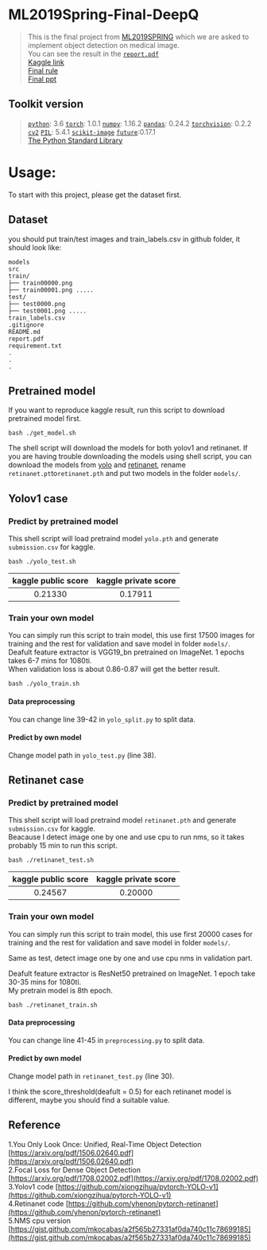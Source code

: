 # ML2019Spring-Final-DeepQ
>This is the final project from [ML2019SPRING](http://speech.ee.ntu.edu.tw/~tlkagk/courses_ML19.html) which we are asked to implement object detection on medical image.  
>You can see the result in the [`report.pdf`](https://github.com/bominn/ML2019SPRING/blob/master/final/report.pdf)    
>[Kaggle link](https://www.kaggle.com/c/ml2019spring-final-deepq/overview)  
>[Final rule](https://docs.google.com/presentation/d/1o4-205WggR2UVE03m0BpDlBdx4UWlwc80JTpuNyLsKY/edit?fbclid=IwAR3KsjhWdfx6i8QetIaZUYAyUNugvi0DPh9q0Orx_m8DDOcgzrnB6gzT-rs#slide=id.p)  
>[Final ppt](https://docs.google.com/presentation/d/1C2bVr8BiJinadp1hSYC6M8GdafDC_3Mryu1e-4cILCc/edit?fbclid=IwAR1aRk3KwKyZidYGL9RqsXsCmwRYHMI4yW4YgtMwoGUe5cK2GYECpWDypFc#slide=id.g549ce02fd6_0_0)
## Toolkit version
> [`python`](https://www.python.org/): 3.6
> [`torch`](https://pytorch.org/): 1.0.1
> [`numpy`](http://www.numpy.org/): 1.16.2 
> [`pandas`](https://pandas.pydata.org/): 0.24.2
> [`torchvision`](https://pypi.org/project/torchvision/): 0.2.2
> [`cv2`](https://pypi.org/project/opencv-python/)
> [`PIL`](https://pypi.org/project/Pillow/): 5.4.1
> [`scikit-image`](https://scikit-image.org/)
> [`future`](https://pypi.org/project/future/):0.17.1  
> [The Python Standard Library](https://docs.python.org/3/library/)

# Usage:
To start with this project, please get the dataset first.
## Dataset
you should put train/test images and train_labels.csv in github folder, it should look like:

    models
    src
    train/
    ├── train00000.png
    ├── train00001.png .....
    test/
    ├── test0000.png
    ├── test0001.png .....
    train_labels.csv
    .gitignore
    README.md
    report.pdf
    requirement.txt
    .
    .
    .

## Pretrained model
If you want to reproduce kaggle result, run this script to download pretrained model first.

    bash ./get_model.sh
 The shell script will download the models for both yolov1 and retinanet. 
 If you are having trouble downloading the models using shell script, you can download the models from [yolo](https://drive.google.com/open?id=1eosYAAU1JnKwvGpczDHv1xfxG9lzarVz) and [retinanet](https://drive.google.com/open?id=1-gW-7ATWIdZ6bhfnRwIr7JKtTTjmy385), rename `retinanet.pt`to`retinanet.pth` and put two models in the folder `models/`.
 ## Yolov1 case
 
 ### Predict by pretrained model
 This shell script will load pretraind model `yolo.pth` and generate `submission.csv` for kaggle. 
 
    bash ./yolo_test.sh
 | kaggle public score | kaggle private score |
 | :--: | :--: |
 | 0.21330 | 0.17911 |
 ### Train your own model
You can simply run this script to train model, this use first 17500 images for training and the rest for validation and save model in folder `models/`.  
Deafult feature extractor is VGG19_bn pretrained on ImageNet. 1 epochs takes 6-7 mins for 1080ti.   
When validation loss is about 0.86-0.87 will get the better result.

    bash ./yolo_train.sh
#### Data preprocessing
You can change line 39-42 in `yolo_split.py` to split data.
#### Predict by own model
Change model path in `yolo_test.py` (line 38).

## Retinanet case

### Predict by pretrained model
This shell script will load pretraind model `retinanet.pth` and generate `submission.csv` for kaggle.  
Beacause I detect image one by one and use cpu to run nms, so it takes probably 15 min to run this script.

    bash ./retinanet_test.sh
 | kaggle public score | kaggle private score |
 | :--: | :--: |
 | 0.24567 | 0.20000 |

### Train your own model
You can simply run this script to train model, this use first 20000 cases for training and the rest for validation and save model in folder `models/`.  

Same as test, detect image one by one and use cpu nms in validation part.  

Deafult feature extractor is ResNet50 pretrained on ImageNet. 1 epoch take 30-35 mins for 1080ti.  
My pretrain model is 8th epoch. 

    bash ./retinanet_train.sh
#### Data preprocessing
You can change line 41-45 in `preprocessing.py` to split data.
#### Predict by own model 
Change model path in `retinanet_test.py` (line 30).  

I think the score_threshold(deafult = 0.5) for each retinanet model is different, maybe you should find a suitable value.


## Reference 
1.You Only Look Once: Unified, Real-Time Object Detection [https://arxiv.org/pdf/1506.02640.pdf](https://arxiv.org/pdf/1506.02640.pdf)  
2.Focal Loss for Dense Object Detection [https://arxiv.org/pdf/1708.02002.pdf](https://arxiv.org/pdf/1708.02002.pdf)  
3.Yolov1 code [https://github.com/xiongzihua/pytorch-YOLO-v1](https://github.com/xiongzihua/pytorch-YOLO-v1)  
4.Retinanet code [https://github.com/yhenon/pytorch-retinanet](https://github.com/yhenon/pytorch-retinanet)  
5.NMS cpu version [https://gist.github.com/mkocabas/a2f565b27331af0da740c11c78699185](https://gist.github.com/mkocabas/a2f565b27331af0da740c11c78699185) 
 
